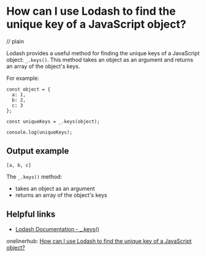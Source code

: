 # How can I use Lodash to find the unique key of a JavaScript object?
// plain

Lodash provides a useful method for finding the unique keys of a JavaScript object: `_.keys()`. This method takes an object as an argument and returns an array of the object's keys.

For example:

```
const object = {
  a: 1,
  b: 2,
  c: 3
};

const uniqueKeys = _.keys(object);

console.log(uniqueKeys);
```

## Output example

```
[a, b, c]
```

The `_.keys()` method:

- takes an object as an argument
- returns an array of the object's keys

## Helpful links

- [Lodash Documentation - _.keys()](https://lodash.com/docs/4.17.15#keys)

onelinerhub: [How can I use Lodash to find the unique key of a JavaScript object?](https://onelinerhub.com/javascript-lodash/how-can-i-use-lodash-to-find-the-unique-key-of-a-javascript-object)